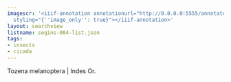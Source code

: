 ```yaml
---
imagescr: '<iiif-annotation annotationurl="http://0.0.0.0:5555/annotate/annotations/segins-004-5.json"
  styling="{''image_only'': true}"></iiif-annotation>'
layout: searchview
listname: segins-004-list.json
tags:
- insects
- cicada
---
```

Tozena melanoptera | Indes Or.